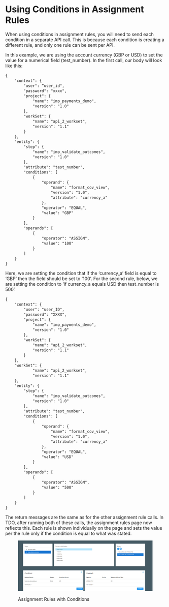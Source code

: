 # Using Conditions in Assignment Rules

When using conditions in assignment rules, you will need to send each condition in a separate API call.  This is because each condition is creating a different rule, and only one rule can be sent per API.

In this example, we are using the account currency (GBP or USD) to set the value for a numerical field (test\_number).  In the first call, our body will look like this:

&#x20;

```
{
    "context": {
        "user": “user_id",
        "password": "xxxx",
        "project": {
            "name": "imp_payments_demo",
            "version": "1.0"
        },
        "workSet": {
            "name": "api_2_workset",
            "version": "1.1"
        }
    },
    "entity": {
        "step": {
            "name": "imp_validate_outcomes",
            "version": "1.0"
        },
        "attribute": "test_number",
        "conditions": [
            {
                "operand": {
                    "name": "format_cov_view",
                    "version": "1.0",
                    "attribute": "currency_a"
                },
                "operator": "EQUAL",
                "value": "GBP"
            }
        ],
        "operands": [
            {
                "operator": "ASSIGN",
                "value": "100"
            }      
        ]
    }
}
```

&#x20;

&#x20;

Here, we are setting the condition that if the ‘currency\_a’ field is equal to ‘GBP’ then the field should be set to ‘100’.  For the second rule, below, we are setting the condition to ‘if currency\_a equals USD then test\_number is 500’.

```
{
    "context": {
        "user": "user_ID",
        "password": "XXXX",
        "project": {
            "name": "imp_payments_demo",
            "version": "1.0"
        },
        "workSet": {
            "name": "api_2_workset",
            "version": "1.1"
        }
    },
    "workSet": {
            "name": "api_2_workset",
            "version": "1.1"
    },
    "entity": {
        "step": {
            "name": "imp_validate_outcomes",
            "version": "1.0"
        },
        "attribute": "test_number",
        "conditions": [
            {
                "operand": {
                    "name": "format_cov_view",
                    "version": "1.0",
                    "attribute": "currency_a"
                },
                "operator": "EQUAL",
                "value": "USD"
            }
        ],
        "operands": [
            {
                "operator": "ASSIGN",
                "value": "500"
            }      
        ]
    }  
}
```

&#x20;

The return messages are the same as for the other assignment rule calls.  In TDO, after running both of these calls, the assignment rules page now reflects this.  Each rule is shown individually on the page and sets the value per the rule only if the condition is equal to what was stated.

<figure><img src="../../../../../../.gitbook/assets/image (7) (1).png" alt=""><figcaption><p>Assignment Rules with Conditions</p></figcaption></figure>
